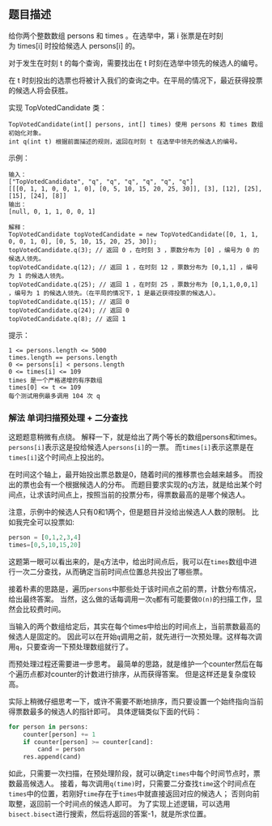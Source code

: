 ## 题目描述
给你两个整数数组 persons 和 times 。在选举中，第 i 张票是在时刻为 times[i] 时投给候选人 persons[i] 的。

对于发生在时刻 t 的每个查询，需要找出在 t 时刻在选举中领先的候选人的编号。

在 t 时刻投出的选票也将被计入我们的查询之中。在平局的情况下，最近获得投票的候选人将会获胜。

实现 TopVotedCandidate 类：
```
TopVotedCandidate(int[] persons, int[] times) 使用 persons 和 times 数组初始化对象。
int q(int t) 根据前面描述的规则，返回在时刻 t 在选举中领先的候选人的编号。
```
示例：
```
输入：
["TopVotedCandidate", "q", "q", "q", "q", "q", "q"]
[[[0, 1, 1, 0, 0, 1, 0], [0, 5, 10, 15, 20, 25, 30]], [3], [12], [25], [15], [24], [8]]
输出：
[null, 0, 1, 1, 0, 0, 1]

解释：
TopVotedCandidate topVotedCandidate = new TopVotedCandidate([0, 1, 1, 0, 0, 1, 0], [0, 5, 10, 15, 20, 25, 30]);
topVotedCandidate.q(3); // 返回 0 ，在时刻 3 ，票数分布为 [0] ，编号为 0 的候选人领先。
topVotedCandidate.q(12); // 返回 1 ，在时刻 12 ，票数分布为 [0,1,1] ，编号为 1 的候选人领先。
topVotedCandidate.q(25); // 返回 1 ，在时刻 25 ，票数分布为 [0,1,1,0,0,1] ，编号为 1 的候选人领先。（在平局的情况下，1 是最近获得投票的候选人）。
topVotedCandidate.q(15); // 返回 0
topVotedCandidate.q(24); // 返回 0
topVotedCandidate.q(8); // 返回 1
```

提示：
```
1 <= persons.length <= 5000
times.length == persons.length
0 <= persons[i] < persons.length
0 <= times[i] <= 109
times 是一个严格递增的有序数组
times[0] <= t <= 109
每个测试用例最多调用 104 次 q
```

### 解法 单词扫描预处理 + 二分查找
这题题意稍微有点绕。
解释一下，就是给出了两个等长的数组persons和times。
`persons[i]`表示这是投给候选人`persons[i]`的一票。
而`times[i]`表示这票是在`times[i]`这个时间点上投出的。

在时间这个轴上，最开始投出票总数是0，随着时间的推移票也会越来越多。
而投出的票也会有一个根据候选人的分布。
而题目要求实现的`q`方法，就是给出某个时间点，让求该时间点上，按照当前的投票分布，得票数最高的是哪个候选人。

注意，示例中的候选人只有0和1两个，但是题目并没给出候选人人数的限制。
比如我完全可以投票如:
```python
person = [0,1,2,3,4]
times=[0,5,10,15,20]
```

这题第一眼可以看出来的，是`q`方法中，给出时间点后，我可以在`times`数组中进行一次二分查找，从而确定当前时间点位置总共投出了哪些票。

接着朴素的思路是，遍历`persons`中那些处于该时间点之前的票，计数分布情况，给出最终答案。
当然，这么做的话每调用一次`q`都有可能要做`O(n)`的扫描工作，显然会比较费时间。

当输入的两个数组给定后，其实在每个times中给出的时间点上，当前票数最高的候选人是固定的。
因此可以在开始`q`调用之前，就先进行一次预处理。这样每次调用`q`，只要查询一下预处理数组就行了。

而预处理过程还需要进一步思考。
最简单的思路，就是维护一个counter然后在每个遍历点都对counter的计数进行排序，从而获得答案。
但是这样还是复杂度较高。

实际上稍微仔细思考一下，或许不需要不断地排序，而只要设置一个始终指向当前得票数最多的候选人的指针即可。
具体逻辑类似下面的代码：
```python
for person in persons:
    counter[person] += 1
    if counter[person] >= counter[cand]:
        cand = person
    res.append(cand)
```

如此，只需要一次扫描，在预处理阶段，就可以确定`times`中每个时间节点时，票数最高候选人。
接着，每次调用`q(time)`时，只需要二分查找`time`这个时间点在`times`中的位置，若刚好`time`存在于`times`中就直接返回对应的候选人；
否则向前取整，返回前一个时间点的候选人即可。
为了实现上述逻辑，可以选用`bisect.bisect`进行搜索，然后将返回的答案-1，就是所求位置。
